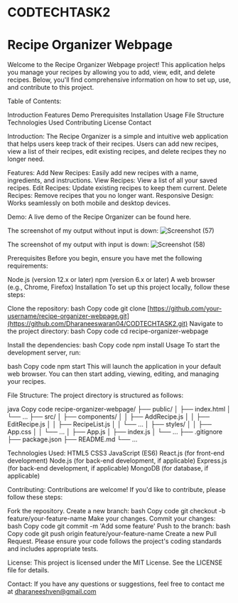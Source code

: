 # CODTECHTASK2

# Recipe Organizer Webpage
Welcome to the Recipe Organizer Webpage project! This application helps you manage your recipes by allowing you to add, view, edit, and delete recipes. Below, you'll find comprehensive information on how to set up, use, and contribute to this project.

Table of Contents:

Introduction
Features
Demo
Prerequisites
Installation
Usage
File Structure
Technologies Used
Contributing
License
Contact

Introduction:
The Recipe Organizer is a simple and intuitive web application that helps users keep track of their recipes. Users can add new recipes, view a list of their recipes, edit existing recipes, and delete recipes they no longer need.

Features:
Add New Recipes: Easily add new recipes with a name, ingredients, and instructions.
View Recipes: View a list of all your saved recipes.
Edit Recipes: Update existing recipes to keep them current.
Delete Recipes: Remove recipes that you no longer want.
Responsive Design: Works seamlessly on both mobile and desktop devices.

Demo:
A live demo of the Recipe Organizer can be found here.

The screenshot of my output without input is down:
![Screenshot (57)](https://github.com/user-attachments/assets/c19e3c9e-e923-4884-a626-f9ca963fa6c2)



The screenshot of my output with input is down:
![Screenshot (58)](https://github.com/user-attachments/assets/ededb439-e127-4f38-b22d-d66ee217f37f)

Prerequisites
Before you begin, ensure you have met the following requirements:

Node.js (version 12.x or later)
npm (version 6.x or later)
A web browser (e.g., Chrome, Firefox)
Installation
To set up this project locally, follow these steps:

Clone the repository:
bash
Copy code
git clone [https://github.com/your-username/recipe-organizer-webpage.git](https://github.com/Dharaneeswaran04/CODTECHTASK2.git)
Navigate to the project directory:
bash
Copy code
cd recipe-organizer-webpage

Install the dependencies:
bash
Copy code
npm install
Usage
To start the development server, run:

bash
Copy code
npm start
This will launch the application in your default web browser. You can then start adding, viewing, editing, and managing your recipes.

File Structure:
The project directory is structured as follows:

java
Copy code
recipe-organizer-webpage/
├── public/
│   ├── index.html
│   └── ...
├── src/
│   ├── components/
│   │   ├── AddRecipe.js
│   │   ├── EditRecipe.js
│   │   ├── RecipeList.js
│   │   └── ...
│   ├── styles/
│   │   ├── App.css
│   │   └── ...
│   ├── App.js
│   ├── index.js
│   └── ...
├── .gitignore
├── package.json
├── README.md
└── ...

Technologies Used:
HTML5
CSS3
JavaScript (ES6)
React.js (for front-end development)
Node.js (for back-end development, if applicable)
Express.js (for back-end development, if applicable)
MongoDB (for database, if applicable)

Contributing:
Contributions are welcome! If you'd like to contribute, please follow these steps:

Fork the repository.
Create a new branch:
bash
Copy code
git checkout -b feature/your-feature-name
Make your changes.
Commit your changes:
bash
Copy code
git commit -m 'Add some feature'
Push to the branch:
bash
Copy code
git push origin feature/your-feature-name
Create a new Pull Request.
Please ensure your code follows the project's coding standards and includes appropriate tests.

License:
This project is licensed under the MIT License. See the LICENSE file for details.

Contact:
If you have any questions or suggestions, feel free to contact me at dharaneeshven@gmail.com

